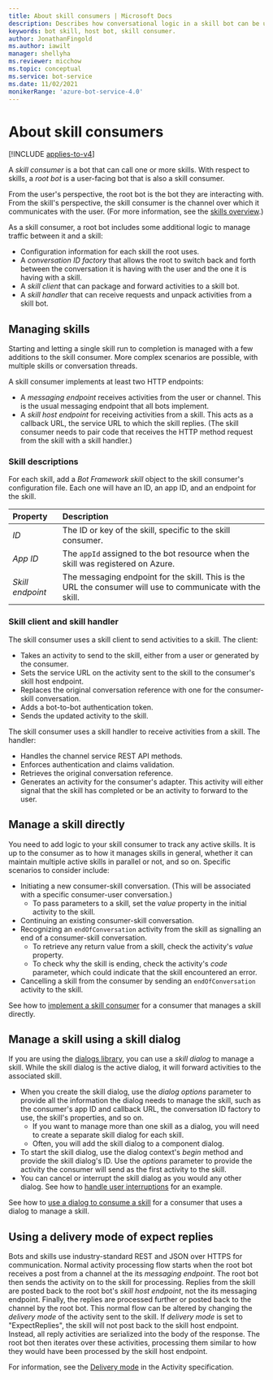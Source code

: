 ```yaml
---
title: About skill consumers | Microsoft Docs
description: Describes how conversational logic in a skill bot can be used by a skill consumer using the Bot Framework SDK.
keywords: bot skill, host bot, skill consumer.
author: JonathanFingold
ms.author: iawilt
manager: shellyha
ms.reviewer: micchow
ms.topic: conceptual
ms.service: bot-service
ms.date: 11/02/2021
monikerRange: 'azure-bot-service-4.0'
---
```


# About skill consumers

[!INCLUDE [applies-to-v4](../includes/applies-to-v4-current.md)]

A _skill consumer_ is a bot that can call one or more skills.
With respect to skills, a _root bot_ is a user-facing bot that is also a skill consumer.

From the user's perspective, the root bot is the bot they are interacting with.
From the skill's perspective, the skill consumer is the channel over which it communicates with the user.
(For more information, see the [skills overview](skills-conceptual.md).)

As a skill consumer, a root bot includes some additional logic to manage traffic between it and a skill:

- Configuration information for each skill the root uses.
- A _conversation ID factory_ that allows the root to switch back and forth between the conversation it is having with the user and the one it is having with a skill.
- A _skill client_ that can package and forward activities to a skill bot.
- A _skill handler_ that can receive requests and unpack activities from a skill bot.

## Managing skills

Starting and letting a single skill run to completion is managed with a few additions to the skill consumer. More complex scenarios are possible, with multiple skills or conversation threads.

A skill consumer implements at least two HTTP endpoints:

- A _messaging endpoint_ receives activities from the user or channel. This is the usual messaging endpoint that all bots implement.
- A _skill host endpoint_ for receiving activities from a skill. This acts as a callback URL, the service URL to which the skill replies. (The skill consumer needs to pair code that receives the HTTP method request from the skill with a skill handler.)

### Skill descriptions

For each skill, add a _Bot Framework skill_ object to the skill consumer's configuration file. Each one will have an ID, an app ID, and an endpoint for the skill.

| Property | Description
| :--- | :--- |
| _ID_ | The ID or key of the skill, specific to the skill consumer. |
| _App ID_ | The `appId` assigned to the bot resource when the skill was registered on Azure. |
| _Skill endpoint_ | The messaging endpoint for the skill. This is the URL the consumer will use to communicate with the skill. |

### Skill client and skill handler

The skill consumer uses a skill client to send activities to a skill. The client:

- Takes an activity to send to the skill, either from a user or generated by the consumer.
- Sets the service URL on the activity sent to the skill to the consumer's skill host endpoint.
- Replaces the original conversation reference with one for the consumer-skill conversation.
- Adds a bot-to-bot authentication token.
- Sends the updated activity to the skill.

The skill consumer uses a skill handler to receive activities from a skill. The handler:

- Handles the channel service REST API methods.
- Enforces authentication and claims validation.
- Retrieves the original conversation reference.
- Generates an activity for the consumer's adapter. This activity will either signal that the skill has completed or be an activity to forward to the user.

## Manage a skill directly

You need to add logic to your skill consumer to track any active skills.
It is up to the consumer as to how it manages skills in general, whether it can maintain multiple active skills in parallel or not, and so on.
Specific scenarios to consider include:

- Initiating a new consumer-skill conversation. (This will be associated with a specific consumer-user conversation.)
  - To pass parameters to a skill, set the _value_ property in the initial activity to the skill.
- Continuing an existing consumer-skill conversation.
- Recognizing an `endOfConversation` activity from the skill as signalling an end of a consumer-skill conversation.
  - To retrieve any return value from a skill, check the activity's _value_ property.
  - To check why the skill is ending, check the activity's _code_ parameter, which could indicate that the skill encountered an error.
- Cancelling a skill from the consumer by sending an `endOfConversation` activity to the skill.

See how to [implement a skill consumer](skill-implement-consumer.md) for a consumer that manages a skill directly.

## Manage a skill using a skill dialog

If you are using the [dialogs library](bot-builder-concept-dialog.md), you can use a _skill dialog_ to manage a skill. While the skill dialog is the active dialog, it will forward activities to the associated skill.

- When you create the skill dialog, use the _dialog options_ parameter to provide all the information the dialog needs to manage the skill, such as the consumer's app ID and callback URL, the conversation ID factory to use, the skill's properties, and so on.
  - If you want to manage more than one skill as a dialog, you will need to create a separate skill dialog for each skill.
  - Often, you will add the skill dialog to a component dialog.
- To start the skill dialog, use the dialog context's _begin_ method and provide the skill dialog's ID. Use the _options_ parameter to provide the activity the consumer will send as the first activity to the skill.
- You can cancel or interrupt the skill dialog as you would any other dialog. See how to [handle user interruptions](bot-builder-howto-handle-user-interrupt.md) for an example.

See how to [use a dialog to consume a skill](skill-use-skilldialog.md) for a consumer that uses a dialog to manage a skill.

## Using a delivery mode of expect replies

Bots and skills use industry-standard REST and JSON over HTTPS for communication. Normal activity processing flow starts when the root bot receives a post from a channel at the its _messaging endpoint_. The root bot then sends the activity on to the skill for processing. Replies from the skill are posted back to the root bot's _skill host endpoint_, not the its messaging endpoint. Finally, the replies are processed further or posted back to the channel by the root bot. This normal flow can be altered by changing the _delivery mode_ of the activity sent to the skill. If _delivery mode_ is set to "ExpectReplies", the skill will not post back to the skill host endpoint.  Instead, all reply activities are serialized into the body of the response.  The root bot then iterates over these activities, processing them similar to how they would have been processed by the skill host endpoint.

For information, see the [Delivery mode](https://github.com/microsoft/botframework-sdk/blob/main/specs/botframework-activity/botframework-activity.md#delivery-mode) in the Activity specification.
